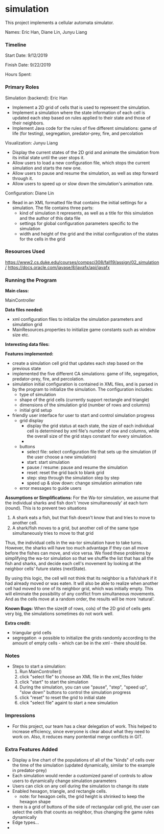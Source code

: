 simulation
====

This project implements a cellular automata simulator.

Names: Eric Han, Diane Lin, Junyu Liang

### Timeline

Start Date: 9/12/2019

Finish Date: 9/22/2019

Hours Spent:

### Primary Roles
Simulation (backend): Eric Han
* Implement a 2D grid of cells that is used to represent the simulation.
* Implement a simulation where the state information of each cell is updated each step based on rules applied to their state and those of their neighbors.
* Implement Java code for the rules of five different simulations: game of life (for testing), segregation, predator-prey, fire, and percolation 

Visualization: Junyu Liang
* Display the current states of the 2D grid and animate the simulation from its initial state until the user stops it.
* Allow users to load a new configuration file, which stops the current simulation and starts the new one.
* Allow users to pause and resume the simulation, as well as step forward through it.
* Allow users to speed up or slow down the simulation's animation rate.

Configuration: Diane Lin
* Read in an XML formatted file that contains the initial settings for a simulation. The file contains three parts:
    * kind of simulation it represents, as well as a title for this simulation and the author of this data file
    * settings for global configuration parameters specific to the simulation
    * width and height of the grid and the initial configuration of the states for the cells in the grid

### Resources Used
https://www2.cs.duke.edu/courses/compsci308/fall19/assign/02_simulation/
https://docs.oracle.com/javase/8/javafx/api/javafx


### Running the Program

**Main class:** 

MainController

**Data files needed:** 
* xml configuration files to initialize the simulation parameters and simulation grid
* MainResources.properties to initialize game constants such as window size etc.

**Interesting data files:**

**Features implemented:** 
* create a simulation cell grid that updates each step based on the previous state
* implemented the five different CA simulations: game of life, segregation, predator-prey, fire, and percolation.
* simulation initial configuration is contained in XML files, and is parsed in by the program to initialize the simulation. The configuration includes:
    * type of simulation
    * shape of the grid cells (currently support rectangle and triangle)
    * dimensions of the simulation grid (number of rows and columns)
    * initial grid setup
* friendly user interface for user to start and control simulation progress
    * grid display
        * display the grid status at each state, the size of each individual cell is determined by xml file's number of row and columns, while the overall size of the grid stays constant for every simulation.
        * 
    * buttons
        * select file: select configuration file that sets up the simulation (if the user choose a new simulation)
        * start: start simulation
        * pause / resume: pause and resume the simulation
        * reset: reset the grid back to blank grid
        * step: step through the simulation step by step
        * speed up & slow down: change simulation animation rate
    * error messages to guide users
    
**Assumptions or Simplifications:**
For the Wa-tor simulation, we assume that the individual sharks and fish don't 'move simultaneously' at each turn (round). This is to prevent two situations
1. A shark eats a fish, but that fish doesn't know that and tries to move to another cell. 
2. A shark/fish moves to a grid, but another cell of the same type simultaneously tries to move to that grid

Thus, the individual cells in the wa-tor simulation have to take turns. However, the sharks will have too much advantage if they can all
move before the fishes can move, and vice versa. We fixed these problems by simplifying the wa-tor simulation so that we shuffle the list
that has all the fish and sharks, and decide each cell's movement by looking at the neighbor cells' future states (nextState).

By using this logic, the cell will not think that its neighbor is a fish/shark if it had already moved or was eaten. It will also be able
to realize when another cell had moved to one of its neighbor grid, which was initially empty. This will eliminate the possibility of any
conflict from simultaneous movements. And as the cells move at a random order, the results will be more 'natural'.

**Known Bugs:**
When the size(# of rows, cols) of the 2D grid of cells gets very big, the simulations sometimes do not work well.

**Extra credit:**
* triangular grid cells
* segregation -> possible to initialize the grids randomly according to the amount of empty cells - which can be in the xml - there should be. 

### Notes
* Steps to start a simulation:
    1. Run MainController()
    2. click "select file" to choose an XML file in the xml_files folder
    3. click "start" to start the simulation
    4. During the simulation, you can use "pause", "step", "speed up", "slow down" buttons to control the simulation progress
    5. click "reset" to reset the grid to initial state
    5. click "select file" againt to start a new simulation 

### Impressions
* For this project, our team has a clear delegation of work. This helped to increase efficiency, since everyone is clear about what they need to work on. Also, it reduces many pontential merge conflicts in GIT. 

### Extra Features Added 
* Display a line chart of the populations of all of the "kinds" of cells over the time of the simulation (updated dynamically, similar to the example in predator-prey)
* Each simulation would render a customized panel of controls to allow users to dynamically change simulation parameters
* Users can click on any cell during the simulation to change its state
* Enabled hexagon, triangle, and rectangle cells. 
    * note: for hexagon cells, the grid height is shrinked to keep the hexagon shape
* there is a grid of buttons of the side of rectangular cell grid, the user can select the cells that counts as neighbor, thus changing the game rules dynamically
* Edge types...
* 